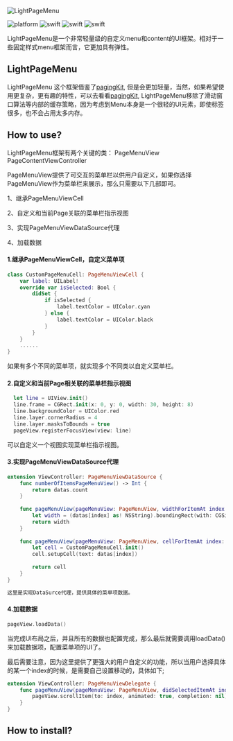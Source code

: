![LightPageMenu](https://user-images.githubusercontent.com/34939593/135384338-ab79e578-b5d9-4c14-bc70-e97d0bb6c9ca.png)

![platform](https://img.shields.io/badge/platform-ios-brightgreen.svg)  ![swift](https://img.shields.io/badge/swift-5.0-brightgreen.svg)  ![swift](https://img.shields.io/badge/license-MIT-brightgreen.svg)  ![swift](https://img.shields.io/badge/release-v1.0.3-brightgreen.svg)

LightPageMenu是一个非常轻量级的自定义menu和content的UI框架。相对于一些固定样式menu框架而言，它更加具有弹性。

## LightPageMenu
LightPageMenu 这个框架借鉴了[pagingKit](https://github.com/kazuhiro4949/PagingKit), 但是会更加轻量，当然，如果希望使用更复杂，更有趣的特性，可以去看看[pagingKit](https://github.com/kazuhiro4949/PagingKit), LightPageMenu移除了滑动窗口算法等内部的缓存策略，因为考虑到Menu本身是一个很轻的UI元素，即使标签很多，也不会占用太多内存。


## How to use?
LightPageMenu框架有两个关键的类：
PageMenuView
PageContentViewController

PageMenuView提供了可交互的菜单栏以供用户自定义，如果你选择PageMenuView作为菜单栏来展示，那么只需要以下几部即可。

1、继承PageMenuViewCell

2、自定义和当前Page关联的菜单栏指示视图

3、实现PageMenuViewDataSource代理

4、加载数据

#### 1.继承PageMenuViewCell，自定义菜单项
```Swift
class CustomPageMenuCell: PageMenuViewCell {
    var label: UILabel!
    override var isSelected: Bool {
        didSet {
            if isSelected {
                label.textColor = UIColor.cyan
            } else {
                label.textColor = UIColor.black
            }
        }
    }
    ......
}
```
如果有多个不同的菜单项，就实现多个不同类以自定义菜单栏。

#### 2.自定义和当前Page相关联的菜单栏指示视图
```Swift
  let line = UIView.init()
  line.frame = CGRect.init(x: 0, y: 0, width: 30, height: 8)
  line.backgroundColor = UIColor.red
  line.layer.cornerRadius = 4
  line.layer.masksToBounds = true
  pageView.registerFocusView(view: line)
```

可以自定义一个视图实现菜单栏指示视图。

#### 3.实现PageMenuViewDataSource代理
```Swift
extension ViewController: PageMenuViewDataSource {
    func numberOfItemsPageMenuView() -> Int {
        return datas.count
    }
    
    func pageMenuView(pageMenuView: PageMenuView, widthForItemAt index: Int) -> CGFloat {
        let width = (datas[index] as! NSString).boundingRect(with: CGSize.init(width: CGFloat.infinity, height: 20), options: .usesLineFragmentOrigin, attributes: [NSAttributedString.Key.font : UIFont.systemFont(ofSize: 16, weight: .medium)], context: nil).width + 2
        return width
    }
    
    func pageMenuView(pageMenuView: PageMenuView, cellForItemAt index: Int) -> PageMenuViewCell {
        let cell = CustomPageMenuCell.init()
        cell.setupCell(text: datas[index])
        
        return cell
    }
}

这里是实现DataSurce代理，提供具体的菜单项数据。

```

#### 4.加载数据

```swift
pageView.loadData()
```
当完成UI布局之后，并且所有的数据也配置完成，那么最后就需要调用loadData()来加载数据项，配置菜单项的UI了。

最后需要注意，因为这里提供了更强大的用户自定义的功能，所以当用户选择具体的某一个index的时候，是需要自己设置移动的，具体如下;
```swift
extension ViewController: PageMenuViewDelegate {
    func pageMenuView(pageMenuView: PageMenuView, didSelectedItemAt index: Int) {
        pageView.scrollItem(to: index, animated: true, completion: nil)
    }
}
```


## How to install?
